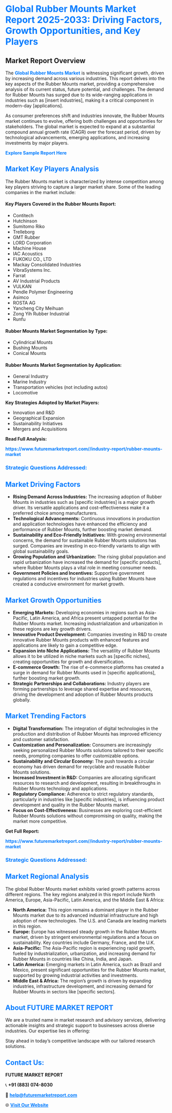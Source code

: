 <h1 style="color: #007BFF;">Global Rubber Mounts Market Report 2025-2033: Driving Factors, Growth Opportunities, and Key Players</h1>

<section id="overview">
<h2>Market Report Overview</h2>
<p>The <a href="https://www.futuremarketreport.com//industry-report/rubber-mounts-market" style="color: #007BFF; text-decoration: none;"><strong>Global Rubber Mounts Market</strong></a> is witnessing significant growth, driven by increasing demand across various industries. This report delves into the key aspects of the Rubber Mounts market, providing a comprehensive analysis of its current status, future potential, and challenges. The demand for Rubber Mounts has surged due to its wide-ranging applications in industries such as [insert industries], making it a critical component in modern-day [applications].</p>
<p>As consumer preferences shift and industries innovate, the Rubber Mounts market continues to evolve, offering both challenges and opportunities for stakeholders. The global market is expected to expand at a substantial compound annual growth rate (CAGR) over the forecast period, driven by technological advancements, emerging applications, and increasing investments by major players.</p>
</section>

<section id="overview">
<p><a href="https://www.futuremarketreport.com//request-sample/reportId=88517" style="color: #007BFF; text-decoration: none;"><strong>Explore Sample Report Here</strong></a></p>
</section>

<section id="key-players">
<h2 style="color: #007BFF;">Market Key Players Analysis</h2>
<p>The Rubber Mounts market is characterized by intense competition among key players striving to capture a larger market share. Some of the leading companies in the market include:</p>
<h4>Key Players Covered in the Rubber Mounts Report:</h4>
<ul><li>Contitech</li><li>Hutchinson</li><li>Sumitomo Riko</li><li>Trelleborg</li><li>GMT Rubber</li><li>LORD Corporation</li><li>Machine House</li><li>IAC Acoustics</li><li>FUKOKU CO., LTD</li><li>Mackay Consolidated Industries</li><li>VibraSystems Inc.</li><li>Farrat</li><li>AV Industrial Products</li><li>VULKAN</li><li>Pendle Polymer Engineering</li><li>Asimco</li><li>ROSTA AG</li><li>Yancheng City Meihuan</li><li>Zong Yih Rubber Industrial</li><li>Runfu</li></ul>
<h4>Rubber Mounts Market Segmentation by Type:</h4>
<ul><li>Cylindrical Mounts</li><li>Bushing Mounts</li><li>Conical Mounts</li></ul>

<h4>Rubber Mounts Market Segmentation by Application:</h4>
<ul><li>General Industry</li><li>Marine Industry</li><li>Transportation vehicles (not including autos)</li><li>Locomotive</li></ul>
<p><strong>Key Strategies Adopted by Market Players:</strong></p>
<ul>
<li>Innovation and R&D</li>
<li>Geographical Expansion</li>
<li>Sustainability Initiatives</li>
<li>Mergers and Acquisitions</li>
</ul>
</section>

<section>
<p><strong>Read Full Analysis: </strong></p><a href="https://www.futuremarketreport.com//industry-report/rubber-mounts-market" style="color: #007BFF; text-decoration: none;"><strong>https://www.futuremarketreport.com//industry-report/rubber-mounts-market</strong></a>
<h3 style="color: #007BFF;">Strategic Questions Addressed:</h3>
</section>

<section id="driving-factors">
<h2 style="color: #007BFF;">Market Driving Factors</h2>
<ul>
<li><strong>Rising Demand Across Industries:</strong> The increasing adoption of Rubber Mounts in industries such as [specific industries] is a major growth driver. Its versatile applications and cost-effectiveness make it a preferred choice among manufacturers.</li>
<li><strong>Technological Advancements:</strong> Continuous innovations in production and application technologies have enhanced the efficiency and performance of Rubber Mounts, further boosting market demand.</li>
<li><strong>Sustainability and Eco-Friendly Initiatives:</strong> With growing environmental concerns, the demand for sustainable Rubber Mounts solutions has surged. Companies are investing in eco-friendly variants to align with global sustainability goals.</li>
<li><strong>Growing Population and Urbanization:</strong> The rising global population and rapid urbanization have increased the demand for [specific products], where Rubber Mounts plays a vital role in meeting consumer needs.</li>
<li><strong>Government Policies and Incentives:</strong> Supportive government regulations and incentives for industries using Rubber Mounts have created a conducive environment for market growth.</li>
</ul>
</section>

<section id="growth-opportunities">
<h2 style="color: #007BFF;">Market Growth Opportunities</h2>
<ul>
<li><strong>Emerging Markets:</strong> Developing economies in regions such as Asia-Pacific, Latin America, and Africa present untapped potential for the Rubber Mounts market. Increasing industrialization and urbanization in these regions are key growth drivers.</li>
<li><strong>Innovative Product Development:</strong> Companies investing in R&D to create innovative Rubber Mounts products with enhanced features and applications are likely to gain a competitive edge.</li>
<li><strong>Expansion into Niche Applications:</strong> The versatility of Rubber Mounts allows it to be utilized in niche markets such as [specific niches], creating opportunities for growth and diversification.</li>
<li><strong>E-commerce Growth:</strong> The rise of e-commerce platforms has created a surge in demand for Rubber Mounts used in [specific applications], further boosting market growth.</li>
<li><strong>Strategic Partnerships and Collaborations:</strong> Industry players are forming partnerships to leverage shared expertise and resources, driving the development and adoption of Rubber Mounts products globally.</li>
</ul>
</section>

<section id="trending-factors">
<h2 style="color: #007BFF;">Market Trending Factors</h2>
<ul>
<li><strong>Digital Transformation:</strong> The integration of digital technologies in the production and distribution of Rubber Mounts has improved efficiency and customer satisfaction.</li>
<li><strong>Customization and Personalization:</strong> Consumers are increasingly seeking personalized Rubber Mounts solutions tailored to their specific needs, prompting companies to offer customizable options.</li>
<li><strong>Sustainability and Circular Economy:</strong> The push towards a circular economy has driven demand for recyclable and reusable Rubber Mounts solutions.</li>
<li><strong>Increased Investment in R&D:</strong> Companies are allocating significant resources to research and development, resulting in breakthroughs in Rubber Mounts technology and applications.</li>
<li><strong>Regulatory Compliance:</strong> Adherence to strict regulatory standards, particularly in industries like [specific industries], is influencing product development and quality in the Rubber Mounts market.</li>
<li><strong>Focus on Cost-Effectiveness:</strong> Businesses are exploring cost-efficient Rubber Mounts solutions without compromising on quality, making the market more competitive.</li>
</ul>
</section>

<section>
<p><strong>Get Full Report: </strong></p><a href="https://www.futuremarketreport.com//industry-report/rubber-mounts-market" style="color: #007BFF; text-decoration: none;"><strong>https://www.futuremarketreport.com//industry-report/rubber-mounts-market</strong></a>
<h3 style="color: #007BFF;">Strategic Questions Addressed:</h3>
</section>


<section id="regional-analysis">
<h2 style="color: #007BFF;">Market Regional Analysis</h2>
<p>The global Rubber Mounts market exhibits varied growth patterns across different regions. The key regions analyzed in this report include North America, Europe, Asia-Pacific, Latin America, and the Middle East & Africa:</p>
<ul>
<li><strong>North America:</strong> This region remains a dominant player in the Rubber Mounts market due to its advanced industrial infrastructure and high adoption of new technologies. The U.S. and Canada are leading markets in this region.</li>
<li><strong>Europe:</strong> Europe has witnessed steady growth in the Rubber Mounts market, driven by stringent environmental regulations and a focus on sustainability. Key countries include Germany, France, and the U.K.</li>
<li><strong>Asia-Pacific:</strong> The Asia-Pacific region is experiencing rapid growth, fueled by industrialization, urbanization, and increasing demand for Rubber Mounts in countries like China, India, and Japan.</li>
<li><strong>Latin America:</strong> Emerging markets in Latin America, such as Brazil and Mexico, present significant opportunities for the Rubber Mounts market, supported by growing industrial activities and investments.</li>
<li><strong>Middle East & Africa:</strong> The region’s growth is driven by expanding industries, infrastructure development, and increasing demand for Rubber Mounts in sectors like [specific sectors].</li>
</ul>
</section>

<footer>
<h2 style="color: #007BFF;">About FUTURE MARKET REPORT</h2>
<p>We are a trusted name in market research and advisory services, delivering actionable insights and strategic support to businesses across diverse industries. Our expertise lies in offering:</p>

<p>Stay ahead in today’s competitive landscape with our tailored research solutions.</p>

<h2 style="color: #007BFF;">Contact Us:</h2>
<p><strong>FUTURE MARKET REPORT</strong></p>
<p>📞 <strong>+91 (883) 074-8030</strong></p>
<p>📧 <strong><a href="mailto:help@futuremarketreport.com" style="color: #007BFF;">help@futuremarketreport.com</a></strong></p>
<p>🌐 <strong><a href="https://www.futuremarketreport.com/" style="color: #007BFF;">Visit Our Website</a></strong></p>
</footer>